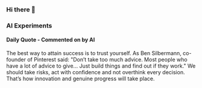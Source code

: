 ### Hi there 👋

<!--
**Planeshifter/Planeshifter** is a ✨ _special_ ✨ repository because its `README.md` (this file) appears on your GitHub profile.

Here are some ideas to get you started:

- 🔭 I’m currently working on ...
- 🌱 I’m currently learning ...
- 👯 I’m looking to collaborate on ...
- 🤔 I’m looking for help with ...
- 💬 Ask me about ...
- 📫 How to reach me: ...
- 😄 Pronouns: ...
- ⚡ Fun fact: ...
-->

### AI Experiments

#### Daily Quote - Commented on by AI

<!-- <quote> -->

The best way to attain success is to trust yourself. As Ben Silbermann, co-founder of Pinterest said: "Don’t take too much advice. Most people who have a lot of advice to give... Just build things and find out if they work." We should take risks, act with confidence and not overthink every decision. That’s how innovation and genuine progress will take place.

<!-- </quote> -->
